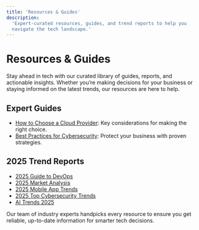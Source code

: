 ```yaml
---
title: 'Resources & Guides'
description:
  'Expert-curated resources, guides, and trend reports to help you
  navigate the tech landscape.'
---
```


# Resources & Guides

Stay ahead in tech with our curated library of guides, reports, and
actionable insights. Whether you’re making decisions for your business
or staying informed on the latest trends, our resources are here to
help.

## Expert Guides

- [How to Choose a Cloud Provider](/resources/how-to-choose-cloud-provider):
  Key considerations for making the right choice.
- [Best Practices for Cybersecurity](/resources/best-practices-cybersecurity):
  Protect your business with proven strategies.

## 2025 Trend Reports

- [2025 Guide to DevOps](/resources/2025-guide-to-devops)
- [2025 Market Analysis](/resources/2025-market-analysis)
- [2025 Mobile App Trends](/resources/2025-mobile-app-trends)
- [2025 Top Cybersecurity Trends](/resources/2025-top-cybersecurity-trends)
- [AI Trends 2025](/resources/ai-trends-2025)

Our team of industry experts handpicks every resource to ensure you
get reliable, up-to-date information for smarter tech decisions.
